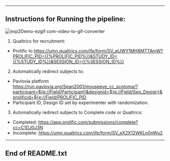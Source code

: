 ---------------------------------------------------------------
Instructions for Running the pipeline:
---------------------------------------------------------------

![exp2Demo-ezgif com-video-to-gif-converter](https://github.com/user-attachments/assets/67815a01-c72c-4b50-ac11-fc3a9b29e929)



1. Qualtrics for recruitment:
- Prolific to 
https://umn.qualtrics.com/jfe/form/SV_elJWY1MH8MTTAmW?PROLIFIC_PID={{%PROLIFIC_PID%}}&STUDY_ID={{%STUDY_ID%}}&SESSION_ID={{%SESSION_ID%}}


2. Automatically redirect subjects to:
- Pavlovia platform
https://run.pavlovia.org/Sean2001/mouseeye_cc_scotoma/?participant=${e://Field/Participant}&designid=${e://Field/Seq_Design}&prolificid=${e://Field/PROLIFIC_PID
- Participant ID, Design ID set by experimenter with randomization.


3. Automatically redirect subjects to Complete code or Qualtrics:
- Completed: https://app.prolific.com/submissions/complete?cc=C1DJ0J3N
- Incomplete: https://umn.qualtrics.com/jfe/form/SV_eX2X12WKLn0nWu2


---------------------------------------------------------------
End of README.txt
---------------------------------------------------------------
